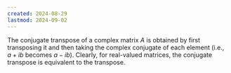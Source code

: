 ```yaml
---
created: 2024-08-29
lastmod: 2024-09-02
---
```

The conjugate transpose of a complex matrix $A$ is obtained by first transposing it and then taking the complex conjugate of each element (i.e., $a + ib$ becomes $a-ib$). Clearly, for real-valued matrices, the conjugate transpose is equivalent to the transpose. 